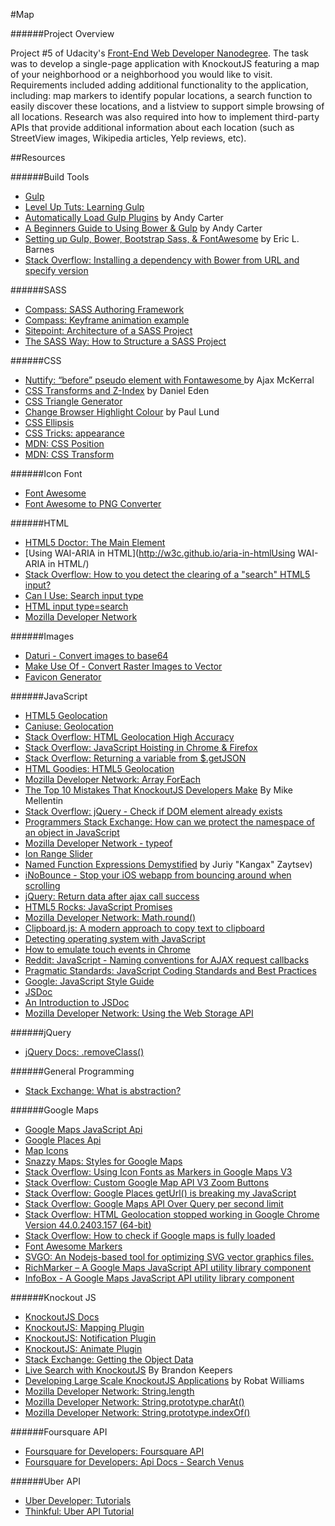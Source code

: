 #Map

######Project Overview

Project #5 of Udacity's [Front-End Web Developer Nanodegree](https://www.udacity.com/course/front-end-web-developer-nanodegree--nd001). The task was to develop a single-page application with KnockoutJS featuring a map of your neighborhood or a neighborhood you would like to visit. Requirements included adding additional functionality to the application, including: map markers to identify popular locations, a search function to easily discover these locations, and a listview to support simple browsing of all locations. Research was also required into how to implement third-party APIs that provide additional information about each location (such as StreetView images, Wikipedia articles, Yelp reviews, etc).

##Resources

######Build Tools

- [Gulp](http://gulpjs.com/)
- [Level Up Tuts: Learning Gulp](http://leveluptuts.com/tutorials/learning-gulp/)
- [Automatically Load Gulp Plugins](http://andy-carter.com/blog/automatically-load-gulp-plugins-with-gulp-load-plugins) by Andy Carter
- [A Beginners Guide to Using Bower & Gulp](http://andy-carter.com/blog/a-beginners-guide-to-package-manager-bower-and-using-gulp-to-manage-components) by Andy Carter
- [Setting up Gulp, Bower, Bootstrap Sass, & FontAwesome](http://ericlbarnes.com/setting-gulp-bower-bootstrap-sass-fontawesome/) by Eric L. Barnes
- [Stack Overflow: Installing a dependency with Bower from URL and specify version](http://stackoverflow.com/questions/19348076/installing-a-dependency-with-bower-from-url-and-specify-version)

######SASS

- [Compass: SASS Authoring Framework](http://compass-style.org/help/documentation/)
- [Compass: Keyframe animation example](http://codepen.io/dwarcher/pen/yinsq)
- [Sitepoint: Architecture of a SASS Project](http://www.sitepoint.com/architecture-sass-project/)
- [The SASS Way: How to Structure a SASS Project](http://thesassway.com/beginner/how-to-structure-a-sass-project)

######CSS

- [Nuttify: “before” pseudo element with Fontawesome ](http://nuttify.com/help/developer-manual/coding-style-guide/css-style-guide/css-tricks-before-pseudo-element-with-fontawesome/) by Ajax McKerral
- [CSS Transforms and Z-Index](http://daneden.me/2012/04/22/css-transforms-and-z-index/) by Daniel Eden
- [CSS Triangle Generator](http://apps.eky.hk/css-triangle-generator/)
- [Change Browser Highlight Colour](http://www.paulund.co.uk/change-browser-highlight-colour) by Paul Lund
- [CSS Ellipsis](http://html5hub.com/ellipse-my-text/)
- [CSS Tricks: appearance](https://css-tricks.com/almanac/properties/a/appearance/)
- [MDN: CSS Position](https://developer.mozilla.org/en-US/docs/Web/CSS/position)
- [MDN: CSS Transform](https://developer.mozilla.org/en-US/docs/Web/CSS/transform)

######Icon Font

- [Font Awesome](https://fortawesome.github.io/Font-Awesome/examples/#animated)
- [Font Awesome to PNG Converter](http://fa2png.io/)

######HTML

- [HTML5 Doctor: The Main Element](http://html5doctor.com/the-main-element/)
- [Using WAI-ARIA in HTML](http://w3c.github.io/aria-in-htmlUsing WAI-ARIA in HTML/)
- [Stack Overflow: How to you detect the clearing of a "search" HTML5 input?](http://stackoverflow.com/questions/2977023/how-do-you-detect-the-clearing-of-a-search-html5-input)
- [Can I Use: Search input type](http://caniuse.com/#search=search%20input)
- [HTML input type=search](https://html.spec.whatwg.org/multipage/forms.html#text-(type=text)-state-and-search-state-(type=search))
- [Mozilla Developer Network](https://developer.mozilla.org/en/docs/Web/HTML/Element/Input)

######Images

- [Daturi - Convert images to base64](http://www.daturi.me/)
- [Make Use Of - Convert Raster Images to Vector](http://www.makeuseof.com/tag/convert-images-to-svg-format-with-inkscape/)
- [Favicon Generator](http://realfavicongenerator.net/)

######JavaScript

- [HTML5 Geolocation](http://html5demos.com/geo)
- [Caniuse: Geolocation](http://caniuse.com/#search=geo)
- [Stack Overflow: HTML Geolocation High Accuracy](http://stackoverflow.com/questions/16202077/high-accuracy-geolocation-html5)
- [Stack Overflow: JavaScript Hoisting in Chrome & Firefox](http://stackoverflow.com/questions/14242399/javascript-hoisting-in-chrome-and-firefox)
- [Stack Overflow: Returning a variable from $.getJSON](http://stackoverflow.com/questions/31129/how-can-i-return-a-variable-from-a-getjson-function)
- [HTML Goodies: HTML5 Geolocation](http://www.htmlgoodies.com/html5/Web-Developer-Class-HTML5-Geolocation-3917596.htm#fbid=H6Q5EbyzCoF)
- [Mozilla Developer Network: Array ForEach](https://developer.mozilla.org/en-US/docs/Web/JavaScript/Reference/Global_Objects/Array/forEach)
- [The Top 10 Mistakes That KnockoutJS Developers Make](https://www.airpair.com/knockout/posts/top-10-mistakes-knockoutjs) By Mike Mellentin
- [Stack Overflow: jQuery - Check if DOM element already exists](http://stackoverflow.com/questions/5538961/jquery-check-if-dom-element-already-exists)
- [Programmers Stack Exchange: How can we protect the namespace of an object in JavaScript](http://programmers.stackexchange.com/questions/161436/how-can-we-protect-the-namespace-of-an-object-in-javascript)
- [Mozilla Developer Network - typeof](https://developer.mozilla.org/en-US/docs/Web/JavaScript/Reference/Operators/typeof)
- [Ion Range Slider](https://github.com/IonDen/ion.rangeSlider)
- [Named Function Expressions Demystified](http://kangax.github.io/nfe/) by Juriy "Kangax" Zaytsev)
- [iNoBounce - Stop your iOS webapp from bouncing around when scrolling](https://github.com/lazd/iNoBounce)
- [jQuery: Return data after ajax call success](http://stackoverflow.com/questions/5316697/jquery-return-data-after-ajax-call-success)
- [HTML5 Rocks: JavaScript Promises](http://www.html5rocks.com/en/tutorials/es6/promises/#toc-javascript-promises)
- [Mozilla Developer Network: Math.round()](https://developer.mozilla.org/en-US/docs/Web/JavaScript/Reference/Global_Objects/Math/round)
- [Clipboard.js: A modern approach to copy text to clipboard](https://zenorocha.github.io/clipboard.js/)
- [Detecting operating system with JavaScript](http://www.javascripter.net/faq/operatin.htm)
- [How to emulate touch events in Chrome](https://frontify.com/blog/how-to-emulate-touch-events-in-chrome/)
- [Reddit: JavaScript - Naming conventions for AJAX request callbacks](https://www.reddit.com/r/javascript/comments/16zuth/what_are_your_conventions_for_naming_callbacks/)
- [Pragmatic Standards: JavaScript Coding Standards and Best Practices](https://github.com/stevekwan/best-practices/blob/master/javascript/best-practices.md)
- [Google: JavaScript Style Guide](https://google.github.io/styleguide/javascriptguide.xml)
- [JSDoc](http://usejsdoc.org/tags-file.html)
- [An Introduction to JSDoc](http://www.2ality.com/2011/08/jsdoc-intro.html)
- [Mozilla Developer Network: Using the Web Storage API](https://developer.mozilla.org/en-US/docs/Web/API/Web_Storage_API/Using_the_Web_Storage_API)

######jQuery 

- [jQuery Docs: .removeClass()](http://api.jquery.com/removeClass/)

######General Programming

- [Stack Exchange: What is abstraction?](http://programmers.stackexchange.com/questions/16070/what-is-abstraction)

######Google Maps

- [Google Maps JavaScript Api](https://developers.google.com/maps/documentation/javascript)
- [Google Places Api](https://developers.google.com/places/supported_types)
- [Map Icons](http://map-icons.com/)
- [Snazzy Maps: Styles for Google Maps](https://snazzymaps.com/)
- [Stack Overflow: Using Icon Fonts as Markers in Google Maps V3](http://stackoverflow.com/questions/16375077/using-icon-fonts-as-markers-in-google-maps-v3)
- [Stack Overflow: Custom Google Map API V3 Zoom Buttons ](http://stackoverflow.com/questions/7916555/custom-google-map-api-v3-zoom-buttons)
- [Stack Overflow: Google Places getUrl() is breaking my JavaScript](http://stackoverflow.com/questions/22459910/google-places-photos-geturl-is-breaking-my-javascript)
- [Stack Overflow: Google Maps API Over Query per second limit](http://stackoverflow.com/questions/14014074/google-maps-api-over-query-limit-per-second-limit)
- [Stack Overflow: HTML Geolocation stopped working in Google Chrome Version 44.0.2403.157 (64-bit)](http://stackoverflow.com/questions/32328133/in-new-chrome-44-0-2403-157-geolocations-doesnt-works)
- [Stack Overflow: How to check if Google maps is fully loaded](http://stackoverflow.com/questions/832692/how-can-i-check-whether-google-maps-is-fully-loaded)
- [Font Awesome Markers](https://github.com/nathan-muir/fontawesome-markers)
- [SVGO: An Nodejs-based tool for optimizing SVG vector graphics files.](https://github.com/nathan-muir/svgo/tree/nathan-svgo)
- [RichMarker – A Google Maps JavaScript API utility library component](https://github.com/mikejoyceio/js-rich-marker)
- [InfoBox - A Google Maps JavaScript API utility library component](https://github.com/mikejoyceio/google-maps-infobox)

######Knockout JS

- [KnockoutJS Docs](http://knockoutjs.com/documentation/introduction.html)
- [KnockoutJS: Mapping Plugin](http://knockoutjs.com/documentation/plugins-mapping.html)
- [KnockoutJS: Notification Plugin](https://github.com/janhartigan/Knockout-Notification)
- [KnockoutJS: Animate Plugin](https://github.com/TheGAFF/Knockout-Animate)
- [Stack Exchange: Getting the Object Data](http://stackoverflow.com/questions/13755220/knockout-js-getting-the-object-data)
- [Live Search with KnockoutJS](http://opensoul.org/2011/06/23/live-search-with-knockoutjs/) By Brandon Keepers
- [Developing Large Scale KnockoutJS Applications](http://blog.scottlogic.com/2014/02/28/developing-large-scale-knockoutjs-applications.html) by Robat Williams
- [Mozilla Developer Network: String.length](https://developer.mozilla.org/en-US/docs/Web/JavaScript/Reference/Global_Objects/String/length)
- [Mozilla Developer Network: String.prototype.charAt()](https://developer.mozilla.org/en-US/docs/Web/JavaScript/Reference/Global_Objects/String/charAt)
- [Mozilla Developer Network: String.prototype.indexOf()](https://developer.mozilla.org/en-US/docs/Web/JavaScript/Reference/Global_Objects/String/indexOf)

######Foursquare API

- [Foursquare for Developers: Foursquare API](https://developer.foursquare.com/)
- [Foursquare for Developers: Api Docs - Search Venus](https://developer.foursquare.com/docs/venues/search)

######Uber API

- [Uber Developer: Tutorials](https://developer.uber.com/v1/tutorials/)
- [Thinkful: Uber API Tutorial](https://www.thinkful.com/learn/uber-api/)
